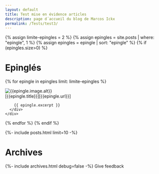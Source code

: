 ```yaml
---
layout: default
title: Test mise en évidence articles
description: page d´accueil du blog de Marcos Ickx
permalink: /Tests/test3/
---
```

{% assign limite-epingles = 2 %}
{% assign epingles = site.posts | where: "epingle", 1 %}
{% assign epingles = epingle | sort: "epingle" %}
{% if (epingles.size>0) %}
# Epinglés
  {% for epingle in epingles limit: limite-epingles %}
    <div class="epingle">
      <div class="epingle-image">
        ![{{epingle.image.alt}}]({{epingle.image.url}} "{{epingle.image.title}}")
      </div>
      <div class="epingle-post">
        [{{epingle.title}}][{{epingle.url}}]
        
        {{ epingle.excerpt }}   
      </div>
    </div>
  {% endfor %}
{% endif %}

{%- include posts.html limit=10 -%}

# Archives

{%- include archives.html debug=false -%}
Give feedback
